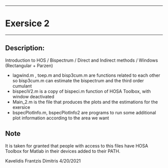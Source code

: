 -----------
# Exersice 2 
-----------

## Description:

Introduction to HOS / Bispectrum / Direct and Indirect methods / Windows (Rectangular + Parzen)

- lagwind.m , toep.m and bisp3cum.m are functions related to each other
  so bisp3cum.m can estimate the bispectrum and the third order cumulant
- bispeciV2.m is a copy of bispeci.m function of HOSA Toolbox, with window
  deactivated
- Main_2.m is the file that produces the plots and the estimations
  for the exersice
- bspecPlotInfo.m, bspecPlotInfo2 are programs to run
  some additional plot information according to the area we want
  
## Note
 It is taken for granted that people with access to this files have
  HOSA Toolbox for Matlab in their devices added to their PATH.

Kavelidis Frantzis Dimitris 					4/20/2021
